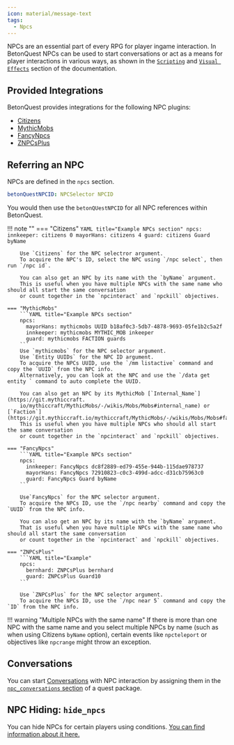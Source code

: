 ```yaml
---
icon: material/message-text
tags:
  - Npcs
---
```


NPCs are an essential part of every RPG for player ingame interaction.
In BetonQuest NPCs can be used to start conversations or act as a means for player interactions in various ways,
as shown in the [`Scripting`](../../Documentation/Scripting/About-Scripting.md) and [`Visual Effects`](/Documentation/Visual-Effects/NPC-Effects/NPC-Hiding/) 
section of the 
documentation.

## Provided Integrations

BetonQuest provides integrations for the following NPC plugins:

- [Citizens](../Scripting/Building-Blocks/Integration-List.md#citizens)
- [MythicMobs](../Scripting/Building-Blocks/Integration-List.md#mythicmobs)
- [FancyNpcs](../Scripting/Building-Blocks/Integration-List.md#fancynpcs)
- [ZNPCsPlus](../Scripting/Building-Blocks/Integration-List.md#znpcsplus)

## Referring an NPC

NPCs are defined in the `npcs` section.

```YAML title="NPC Referencing Syntax"
betonQuestNPCID: NPCSelector NPCID
```
You would then use the `betonQUestNPCID` for all NPC references within BetonQuest.

!!! note ""
    === "Citizens"
        ```YAML title="Example NPCs section"
        npcs:
          innkeeper: citizens 0
          mayorHans: citizens 4
          guard: citizens Guard byName
        ```
       
        Use `Citizens` for the NPC selectror argument.
        To acquire the NPC's ID, select the NPC using `/npc select`, then run `/npc id`.
     
        You can also get an NPC by its name with the `byName` argument.
        This is useful when you have multiple NPCs with the same name who should all start the same conversation
        or count together in the `npcinteract` and `npckill` objectives.
            
    === "MythicMobs"
        ```YAML title="Example NPCs section"
        npcs:
          mayorHans: mythicmobs UUID b18af0c3-5db7-4878-9693-05fe1b2c5a2f
          innkeeper: mythicmobs MYTHIC_MOB inkeeper
          guard: mythicmobs FACTION guards
        ```
        Use `mythicmobs` for the NPC selector argument.
        Use `Entity UUIDs` for the NPC ID argument.
        To acquire the NPCs UUID, use the `/mm listactive` command and copy the `UUID` from the NPC info.
        Alternatively, you can look at the NPC and use the `/data get entity ` command to auto complete the UUID.
     
        You can also get an NPC by its MythicMob [`Internal_Name`](https://git.mythiccraft.
        io/mythiccraft/MythicMobs/-/wikis/Mobs/Mobs#internal_name) or [`Faction`](https://git.mythiccraft.io/mythiccraft/MythicMobs/-/wikis/Mobs/Mobs#faction).
        This is useful when you have multiple NPCs who should all start the same conversation
        or count together in the `npcinteract` and `npckill` objectives.
            
    === "FancyNpcs"
        ```YAML title="Example NPCs section"
        npcs:
          innkeeper: FancyNpcs dc8f2889-ed79-455e-944b-115dae978737
          mayorHans: FancyNpcs 72910823-c0c3-499d-adcc-d31cb75963c0
          guard: FancyNpcs Guard byName
        ```
        
        Use`FancyNpcs` for the NPC selector argument.
        To acquire the NPCs ID, use the `/npc nearby` command and copy the `UUID` from the NPC info.
        
        You can also get an NPC by its name with the `byName` argument.
        That is useful when you have multiple NPCs with the same name who should all start the same conversation
        or count together in the `npcinteract` and `npckill` objectives.
            
    === "ZNPCsPlus"
        ```YAML title="Example"
        npcs:
          bernhard: ZNPCsPlus bernhard
          guard: ZNPCsPlus Guard10
        ```
        
        Use `ZNPCsPlus` for the NPC selector argument.
        To acquire the NPCs ID, use the `/npc near 5` command and copy the `ID` from the NPC info.

!!! warning "Multiple NPCs with the same name"
    If there is more than one NPC with the same name and you select multiple NPCs by name (such as when using 
    Citizens `byName` option), certain events like `npcteleport` or objectives like `npcrange` might throw an exception.
## Conversations

You can start [Conversations](Conversations.md) with NPC interaction by assigning them in the
[`npc_conversations` section](Conversations.md#binding-conversations-to-npcs) of a quest package.

## NPC Hiding: `hide_npcs`
You can hide NPCs for certain players using conditions.
[You can find information about it here.](../Visual-Effects/NPC-Effects/NPC-Hiding.md)
